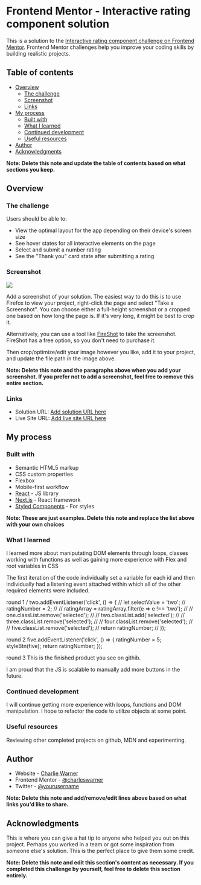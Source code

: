 # Frontend Mentor - Interactive rating component solution

This is a solution to the [Interactive rating component challenge on Frontend Mentor](https://www.frontendmentor.io/challenges/interactive-rating-component-koxpeBUmI). Frontend Mentor challenges help you improve your coding skills by building realistic projects. 

## Table of contents

- [Overview](#overview)
  - [The challenge](#the-challenge)
  - [Screenshot](#screenshot)
  - [Links](#links)
- [My process](#my-process)
  - [Built with](#built-with)
  - [What I learned](#what-i-learned)
  - [Continued development](#continued-development)
  - [Useful resources](#useful-resources)
- [Author](#author)
- [Acknowledgments](#acknowledgments)

**Note: Delete this note and update the table of contents based on what sections you keep.**

## Overview

### The challenge

Users should be able to:

- View the optimal layout for the app depending on their device's screen size
- See hover states for all interactive elements on the page
- Select and submit a number rating
- See the "Thank you" card state after submitting a rating

### Screenshot

![](./screenshot.jpg)

Add a screenshot of your solution. The easiest way to do this is to use Firefox to view your project, right-click the page and select "Take a Screenshot". You can choose either a full-height screenshot or a cropped one based on how long the page is. If it's very long, it might be best to crop it.

Alternatively, you can use a tool like [FireShot](https://getfireshot.com/) to take the screenshot. FireShot has a free option, so you don't need to purchase it. 

Then crop/optimize/edit your image however you like, add it to your project, and update the file path in the image above.

**Note: Delete this note and the paragraphs above when you add your screenshot. If you prefer not to add a screenshot, feel free to remove this entire section.**

### Links

- Solution URL: [Add solution URL here](https://your-solution-url.com)
- Live Site URL: [Add live site URL here](https://your-live-site-url.com)

## My process

### Built with

- Semantic HTML5 markup
- CSS custom properties
- Flexbox
- Mobile-first workflow
- [React](https://reactjs.org/) - JS library
- [Next.js](https://nextjs.org/) - React framework
- [Styled Components](https://styled-components.com/) - For styles

**Note: These are just examples. Delete this note and replace the list above with your own choices**

### What I learned

I learned more about maniputating DOM elements through loops, classes working with functions as well as gaining more experience with Flex and root variables in CSS 

The first iteration of the code individually set a variable for each id and then individually had a listening event attached within which all of the other required elements were included.  

round 1
/ two.addEventListener('click', () => {
//     let selectValue = 'two';
//     ratingNumber = 2;
//     // ratingArray = ratingArray.filter(e => e !== 'two');
//     // one.classList.remove('selected');
//     // two.classList.add('selected');
//     // three.classList.remove('selected');
//     // four.classList.remove('selected');
//     // five.classList.remove('selected');
//     return ratingNumber;
// });

round 2
five.addEventListener('click', () => {
    ratingNumber = 5;
    styleBtn(five);
    return ratingNumber;
});

round 3
This is the finished product you see on githib.

I am proud that the JS is scalable to manually add more buttons in the future.  


### Continued development

I will continue getting more experience with loops, functions and DOM manipulation.  I hope to refactor the code to utilize objects at some point.  

### Useful resources
Reviewing other completed projects on github, MDN and experimenting.

## Author

- Website - [Charlie Warner](https://www.your-site.com)
- Frontend Mentor - [@charleswarner](https://www.frontendmentor.io/profile/charleswarner)
- Twitter - [@yourusername](https://www.twitter.com/yourusername)

**Note: Delete this note and add/remove/edit lines above based on what links you'd like to share.**

## Acknowledgments

This is where you can give a hat tip to anyone who helped you out on this project. Perhaps you worked in a team or got some inspiration from someone else's solution. This is the perfect place to give them some credit.

**Note: Delete this note and edit this section's content as necessary. If you completed this challenge by yourself, feel free to delete this section entirely.**
